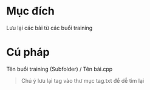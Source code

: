 # Mục đích 
Lưu lại các bài từ các buổi training

# Cú pháp
Tên buổi training (Subfolder) / Tên bài.cpp

> Chú ý lưu lại tag vào thư mục tag.txt để dễ tìm lại
